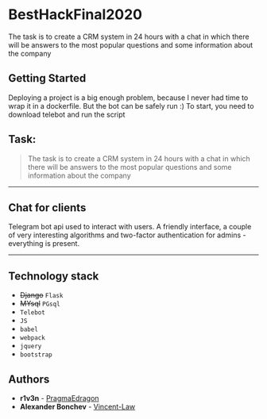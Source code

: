 # BestHackFinal2020

The task is to create a CRM system in 24 hours with a chat in which there will be answers to the most popular questions 
and some information about the company

## Getting Started

Deploying a project is a big enough problem, because I never had time to wrap it in a dockerfile. But the bot can be safely run :)
To start, you need to download telebot and run the script

## Task:
>The task is to create a CRM system in 24 hours with a chat in which there will be answers 
>to the most popular questions and some information about the company
* * *
## Chat for clients
Telegram bot api used to interact with users. A friendly interface, a couple of very interesting algorithms and two-factor authentication for admins - everything is present.
* * *
## Technology stack

+ ~~Django~~ ` Flask `
+ ~~MYsql~~ ` PGsql `
+ ` Telebot `
+ ` JS `
+ ` babel `
+ ` webpack `
+ ` jquery `
+ ` bootstrap `


## Authors

* **r1v3n** - [PragmaEdragon](https://github.com/PragmaEdragon)
* **Alexander Bonchev** - [Vincent-Law](https://github.com/Vincent-Law-Zzz)
